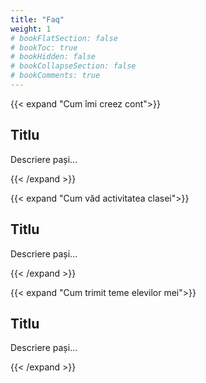```yaml
---
title: "Faq"
weight: 1
# bookFlatSection: false
# bookToc: true
# bookHidden: false
# bookCollapseSection: false
# bookComments: true
---
```


{{< expand "Cum îmi creez cont">}}

## Titlu

Descriere pași...

{{< /expand >}}

{{< expand "Cum văd activitatea clasei">}}

## Titlu

Descriere pași...

{{< /expand >}}

{{< expand "Cum trimit teme elevilor mei">}}

## Titlu

Descriere pași...

{{< /expand >}}
